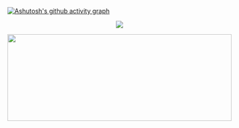 [![Ashutosh's github activity graph](https://github-readme-activity-graph.vercel.app/graph?username=davimcruz&bg_color=0d1117&color=fed37e&line=ffa500&point=ff9494&area=true&hide_border=true)](https://github.com/ashutosh00710/github-readme-activity-graph)

<p align="center">
  <img src="https://github-profile-trophy.vercel.app/?username=davimcruz&theme=chalk&row=2&no-bg=true&column=3&margin-w=15&margin-h=15&title=Commits,Experience,Followers" />
</p>

<div align="center">  

  <img width="100%" height="195px" src="https://github-readme-stats.vercel.app/api/top-langs/?username=davimcruz&layout=compact&hide_border=true&title_color=fed37e&text_color=fed37e&bg_color=0d1117" />
</div>
